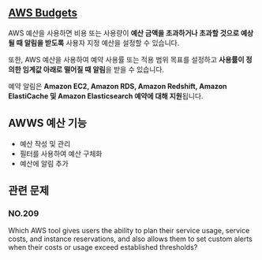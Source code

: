 ## [AWS Budgets](https://aws.amazon.com/ko/aws-cost-management/aws-budgets/)

AWS 예산을 사용하면 비용 또는 사용량이 **예산 금액을 초과하거나 초과할 것으로 예상될 때 알림을 받도록** 사용자 지정 예산을 설정할 수 있습니다.

또한, AWS 예산을 사용하여 예약 사용률 또는 적용 범위 목표를 설정하고 **사용률이 정의한 임계값 아래로 떨어질 때 알림**을 받을 수 있습니다.

예약 알림은 **Amazon EC2, Amazon RDS, Amazon Redshift, Amazon ElastiCache 및 Amazon Elasticsearch 예약에 대해 지원**됩니다.

## AWWS 예산 기능

   * 예산 작성 및 관리
   * 필터를 사용하여 예산 구체화
   * 예산에 알림 추가

## 관련 문제

### NO.209 
Which AWS tool gives users the ability to plan their service usage, service costs, and instance reservations, and also allows them to set custom alerts when their costs or usage exceed established thresholds?
